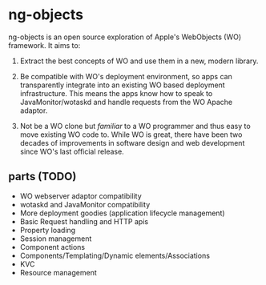 # ng-objects

ng-objects is an open source exploration of Apple's WebObjects (WO) framework. It aims to:

1. Extract the best concepts of WO and use them in a new, modern library.

2. Be compatible with WO's deployment environment, so apps can transparently integrate into an existing WO based deployment infrastructure. This means the apps know how to speak to JavaMonitor/wotaskd and handle requests from the WO Apache adaptor.

3. Not be a WO clone but _familiar_ to a WO programmer and thus easy to move existing WO code to. While WO is great, there have been two decades of improvements in software design and web development since WO's last official release.

## parts (TODO)

* WO webserver adaptor compatibility
* wotaskd and JavaMonitor compatibility
* More deployment goodies (application lifecycle management)
* Basic Request handling and HTTP apis
* Property loading
* Session management
* Component actions
* Components/Templating/Dynamic elements/Associations
* KVC
* Resource management